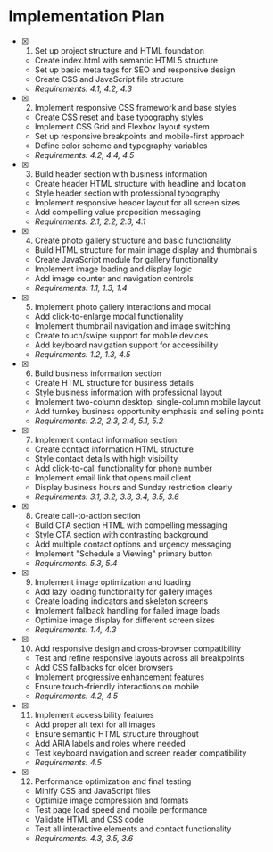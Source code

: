 # Implementation Plan

- [x] 1. Set up project structure and HTML foundation
  - Create index.html with semantic HTML5 structure
  - Set up basic meta tags for SEO and responsive design
  - Create CSS and JavaScript file structure
  - _Requirements: 4.1, 4.2, 4.3_

- [x] 2. Implement responsive CSS framework and base styles
  - Create CSS reset and base typography styles
  - Implement CSS Grid and Flexbox layout system
  - Set up responsive breakpoints and mobile-first approach
  - Define color scheme and typography variables
  - _Requirements: 4.2, 4.4, 4.5_

- [x] 3. Build header section with business information
  - Create header HTML structure with headline and location
  - Style header section with professional typography
  - Implement responsive header layout for all screen sizes
  - Add compelling value proposition messaging
  - _Requirements: 2.1, 2.2, 2.3, 4.1_

- [x] 4. Create photo gallery structure and basic functionality
  - Build HTML structure for main image display and thumbnails
  - Create JavaScript module for gallery functionality
  - Implement image loading and display logic
  - Add image counter and navigation controls
  - _Requirements: 1.1, 1.3, 1.4_

- [x] 5. Implement photo gallery interactions and modal
  - Add click-to-enlarge modal functionality
  - Implement thumbnail navigation and image switching
  - Create touch/swipe support for mobile devices
  - Add keyboard navigation support for accessibility
  - _Requirements: 1.2, 1.3, 4.5_

- [x] 6. Build business information section
  - Create HTML structure for business details
  - Style business information with professional layout
  - Implement two-column desktop, single-column mobile layout
  - Add turnkey business opportunity emphasis and selling points
  - _Requirements: 2.2, 2.3, 2.4, 5.1, 5.2_

- [x] 7. Implement contact information section
  - Create contact information HTML structure
  - Style contact details with high visibility
  - Add click-to-call functionality for phone number
  - Implement email link that opens mail client
  - Display business hours and Sunday restriction clearly
  - _Requirements: 3.1, 3.2, 3.3, 3.4, 3.5, 3.6_

- [x] 8. Create call-to-action section
  - Build CTA section HTML with compelling messaging
  - Style CTA section with contrasting background
  - Add multiple contact options and urgency messaging
  - Implement "Schedule a Viewing" primary button
  - _Requirements: 5.3, 5.4_

- [x] 9. Implement image optimization and loading
  - Add lazy loading functionality for gallery images
  - Create loading indicators and skeleton screens
  - Implement fallback handling for failed image loads
  - Optimize image display for different screen sizes
  - _Requirements: 1.4, 4.3_

- [x] 10. Add responsive design and cross-browser compatibility
  - Test and refine responsive layouts across all breakpoints
  - Add CSS fallbacks for older browsers
  - Implement progressive enhancement features
  - Ensure touch-friendly interactions on mobile
  - _Requirements: 4.2, 4.5_

- [x] 11. Implement accessibility features
  - Add proper alt text for all images
  - Ensure semantic HTML structure throughout
  - Add ARIA labels and roles where needed
  - Test keyboard navigation and screen reader compatibility
  - _Requirements: 4.5_

- [x] 12. Performance optimization and final testing
  - Minify CSS and JavaScript files
  - Optimize image compression and formats
  - Test page load speed and mobile performance
  - Validate HTML and CSS code
  - Test all interactive elements and contact functionality
  - _Requirements: 4.3, 3.5, 3.6_